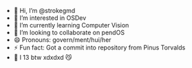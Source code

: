 - 👋 Hi, I’m @strokegmd
- 👀 I’m interested in OSDev
- 🌱 I’m currently learning Computer Vision
- 💞️ I’m looking to collaborate on pendOS
- 😄 Pronouns: govern/ment/hui/her
- ⚡ Fun fact: Got a commit into repository from Pinus Torvalds
- 🦼 I 13 btw xdxdxd 😼
<!---
strokegmd/strokegmd is a ✨ special ✨ repository because its `README.md` (this file) appears on your GitHub profile.
You can click the Preview link to take a look at your changes.
--->
